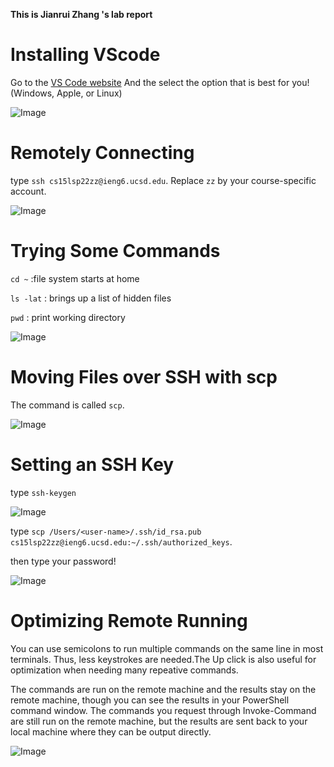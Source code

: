 **This is Jianrui Zhang 's lab report**

# Installing VScode

Go to the [VS Code website](https://code.visualstudio.com/Download) And the select the option that is best for you! (Windows, Apple, or Linux)

![Image](https://user-images.githubusercontent.com/103210019/162644154-05a0d1a3-48aa-4280-b3b3-6aab167a5c89.png)

# Remotely Connecting

type `ssh cs15lsp22zz@ieng6.ucsd.edu`. Replace `zz` by your course-specific account.

![Image](https://user-images.githubusercontent.com/103210019/162644182-52539f25-f47f-4312-996b-c44c14199f88.png)

# Trying Some Commands

`cd ~` :file system starts at home

`ls -lat` : brings up a list of hidden files

`pwd` : print working directory

![Image](https://user-images.githubusercontent.com/103210019/162669659-3f7e90a7-3cac-4bd8-bcc6-534e0816a30c.png)

# Moving Files over SSH with scp

The command is called `scp`.

![Image](https://user-images.githubusercontent.com/103210019/162644264-2ae7d3ea-7e55-44e7-8cd0-ff41b9a57262.png)

# Setting an SSH Key

type `ssh-keygen` 

![Image](https://user-images.githubusercontent.com/103210019/162668497-ce9be951-c5da-472a-a605-bd5ea91d10d0.png)

type `scp /Users/<user-name>/.ssh/id_rsa.pub cs15lsp22zz@ieng6.ucsd.edu:~/.ssh/authorized_keys`. 

then type your password! 

![Image](https://user-images.githubusercontent.com/103210019/162668573-9be320c4-caa4-470e-8fd2-2aa59dac1b54.png)

# Optimizing Remote Running

You can use semicolons to run multiple commands on the same line in most terminals. Thus, less keystrokes are needed.The Up click is also useful for optimization when needing many repeative commands.

The commands are run on the remote machine and the results stay on the remote machine, though you can see the results in your PowerShell command window. The commands you request through Invoke-Command are still run on the remote machine, but the results are sent back to your local machine where they can be output directly.

![Image](https://user-images.githubusercontent.com/103210019/162670593-c001106c-b1ab-4003-8d9d-d7f184a29040.png)
